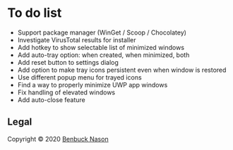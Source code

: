 # To do list

- Support package manager (WinGet / Scoop / Chocolatey)
- Investigate VirusTotal results for installer
- Add hotkey to show selectable list of minimized windows
- Add auto-tray option: when created, when minimized, both
- Add reset button to settings dialog
- Add option to make tray icons persistent even when window is restored
- Use different popup menu for trayed icons
- Find a way to properly minimize UWP app windows
- Fix handling of elevated windows
- Add auto-close feature

## Legal

Copyright &copy; 2020 [Benbuck Nason](<https://github.com/benbuck>)

